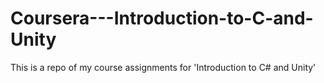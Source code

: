 # Coursera---Introduction-to-C-and-Unity
This is a repo of my course assignments for 'Introduction to C# and Unity'
